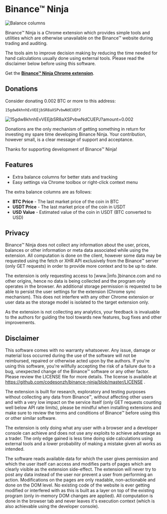# Binance™ Ninja

![Balance columns](https://github.com/codesonzh/binance-ninja/blob/master/docs/balances.png?raw=true&x=1)

Binance™ Ninja is a Chrome extension which provides simple tools and utilities
which are otherwise unavailable on the Binance™ website during trading and
auditing.

The tools aim to improve decision making by reducing the time needed for hand
calculations usually done using external tools. Please read the disclaimer below
before using this software.

Get the [**Binance™ Ninja Chrome extension**](http://bit.ly/binance-ninja-gh).

## Donations

Consider donating 0.002 BTC or more to this address:

```
15gdw8khnhEvVEEjbSR8aXSPvbwNdCUEPJ
```
![15gdw8khnhEvVEEjbSR8aXSPvbwNdCUEPJ?amount=0.002](https://github.com/codesonzh/binance-ninja/blob/master/src/img/donate-qr-code.png?raw=true)


Donations are the only mechanism of getting something in return for investing
my spare time developing Binance Ninja. Your contribution, however small, is a
clear message of support and acceptance.

Thanks for supporting development of Binance™ Ninja!

## Features

* Extra balance columns for better stats and tracking
* Easy settings via Chrome toolbox or right-click context menu

The extra balance columns are as follows:

* **BTC Price** - The last market price of the coin in BTC
* **USDT Price** - The last market price of the coin in USDT
* **USD Value** - Estimated value of the coin in USDT (BTC converted to USD)


## Privacy

Binance™ Ninja does not collect any information about the user, prices,
balances or other information or meta data associated while using the extension.
All computation is done on the client, however some data may be requested using
the fetch or XHR API exclusively from the Binance™ server (only GET requests)
in order to provide more context and to be up to date.

The extension is only requesting access to [www.|info.]binance.com and no other
origins, hence no data is being collected and the program only operates in the
browser. An additional storage permission is requested to be able to persist the
user settings for the extension (Chrome sync mechanism). This does not interfere
with any other Chrome extension or user data as the storage model is isolated to
the target extension only.

As the extension is not collecting any analytics, your feedback is invaluable
to the authors for guiding the tool towards new features, bug fixes and other
improvements.


## Disclaimer

This software comes with no warranty whatsoever. Any issue, damage or material
loss occurred during the use of the software will not be reimbursed, repaired or
otherwise acted upon by the authors. If you're using this software, you're
willfully accepting the risk of a failure due to a bug, unexpected change of
the Binance™ software or any other factor. Please review the LICENSE file for
more details. The license is available at
https://github.com/codesonzh/binance-ninja/blob/master/LICENSE .

The extension is built for research, exploratory and testing purposes without
collecting any data from Binance™, without affecting other users and with a
very low impact on the service itself (only GET requests counting well below API
rate limits), please be mindful when installing extensions and make sure to
review the terms and conditions of Binance™ before using this or other similar
software.

The extension is only doing what any user with a browser and a developer console
can achieve and does not use any exploits to achieve advantage as a trader. The
only edge gained is less time doing side calculations using external tools and
a lower probability of making a mistake given all works as intended.

The software reads available data for which the user gives permission and which
the user itself can access and modifies parts of pages which are clearly visible
as the extension side-effect. The extension will never try to post any data
instead of the user nor prevent a user from performing an action. Modifications
on the pages are only readable, non-actionable and done on the DOM level. No
existing code of the website is ever getting modified or interfered with as this
is built as a layer on top of the existing program (only in-memory DOM changes
are applied). All computation is done in the browser tab and never leaves it's
execution context (which is also achievable using the developer console).
